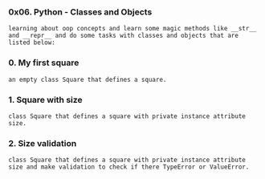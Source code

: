 ### 0x06. Python - Classes and Objects
    learning about oop concepts and learn some magic methods like __str__ and __repr__ and do some tasks with classes and objects that are listed below:
### 0. My first square
    an empty class Square that defines a square.
### 1. Square with size
    class Square that defines a square with private instance attribute size.
### 2. Size validation
    class Square that defines a square with private instance attribute size and make validation to check if there TypeError or ValueError.